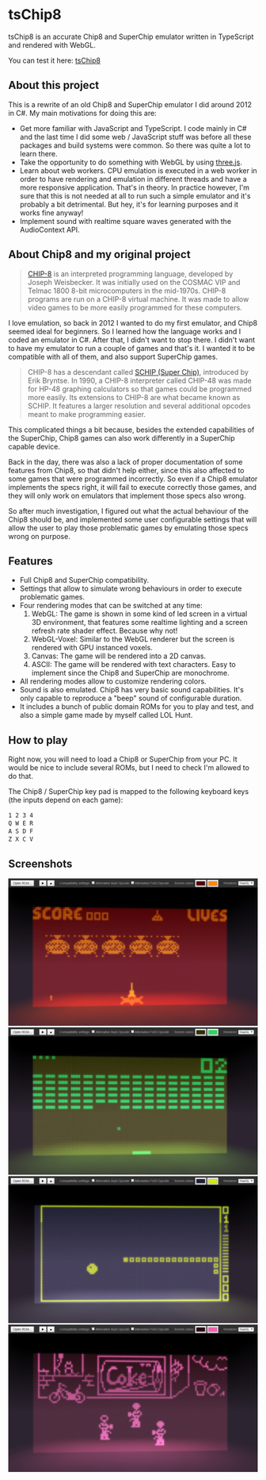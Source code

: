 # tsChip8

tsChip8 is an accurate Chip8 and SuperChip emulator written in TypeScript and rendered with WebGL.

You can test it here: [tsChip8](https://maikelchan.github.io/tsChip8/) 

## About this project

This is a rewrite of an old Chip8 and SuperChip emulator I did around 2012 in C#. My main motivations for doing this are:
- Get more familiar with JavaScript and TypeScript. I code mainly in C# and the last time I did some web / JavaScript stuff was before all these packages and build systems were common. So there was quite a lot to learn there.
- Take the opportunity to do something with WebGL by using [three.js](https://threejs.org/).
- Learn about web workers. CPU emulation is executed in a web worker in order to have rendering and emulation in different threads and have a more responsive application. That's in theory. In practice however, I'm sure that this is not needed at all to run such a simple emulator and it's probably a bit detrimental. But hey, it's for learning purposes and it works fine anyway!
- Implement sound with realtime square waves generated with the AudioContext API.

## About Chip8 and my original project

> [CHIP-8](https://en.wikipedia.org/wiki/CHIP-8) is an interpreted programming language, developed by Joseph Weisbecker. It was initially used on the COSMAC VIP and Telmac 1800 8-bit microcomputers in the mid-1970s. CHIP-8 programs are run on a CHIP-8 virtual machine. It was made to allow video games to be more easily programmed for these computers.

I love emulation, so back in 2012 I wanted to do my first emulator, and Chip8 seemed ideal for beginners. So I learned how the language works and I coded an emulator in C#. After that, I didn't want to stop there. I didn't want to have my emulator to run a couple of games and that's it. I wanted it to be compatible with all of them, and also support SuperChip games.

> CHIP-8 has a descendant called [SCHIP (Super Chip)](https://en.wikipedia.org/wiki/CHIP-8#CHIP-8_today), introduced by Erik Bryntse. In 1990, a CHIP-8 interpreter called CHIP-48 was made for HP-48 graphing calculators so that games could be programmed more easily. Its extensions to CHIP-8 are what became known as SCHIP. It features a larger resolution and several additional opcodes meant to make programming easier.

This complicated things a bit because, besides the extended capabilities of the SuperChip, Chip8 games can also work differently in a SuperChip capable device.

Back in the day, there was also a lack of proper documentation of some features from Chip8, so that didn't help either, since this also affected to some games that were programmed incorrectly. So even if a Chip8 emulator implements the specs right, it will fail to execute correctly those games, and they will only work on emulators that implement those specs also wrong.

So after much investigation, I figured out what the actual behaviour of the Chip8 should be, and implemented some user configurable settings that will allow the user to play those problematic games by emulating those specs wrong on purpose.

## Features

- Full Chip8 and SuperChip compatibility.
- Settings that allow to simulate wrong behaviours in order to execute problematic games.
- Four rendering modes that can be switched at any time:
    1. WebGL: The game is shown in some kind of led screen in a virtual 3D environment, that features some realtime lighting and a screen refresh rate shader effect. Because why not!
    2. WebGL-Voxel: Similar to the WebGL renderer but the screen is rendered with GPU instanced voxels.
    3. Canvas: The game will be rendered into a 2D canvas.
    4. ASCII: The game will be rendered with text characters. Easy to implement since the Chip8 and SuperChip are monochrome.
- All rendering modes allow to customize rendering colors.
- Sound is also emulated. Chip8 has very basic sound capabilities. It's only capable to reproduce a "beep" sound of configurable duration.
- It includes a bunch of public domain ROMs for you to play and test, and also a simple game made by myself called LOL Hunt.

## How to play

Right now, you will need to load a Chip8 or SuperChip from your PC. It would be nice to include several ROMs, but I need to check I'm allowed to do that.

The Chip8 / SuperChip key pad is mapped to the following keyboard keys (the inputs depend on each game):

    1 2 3 4
    Q W E R
    A S D F
    Z X C V

## Screenshots

![Screenshot 00](/00.jpg)
![Screenshot 00](/01.jpg)
![Screenshot 00](/02.jpg)
![Screenshot 00](/03.jpg)